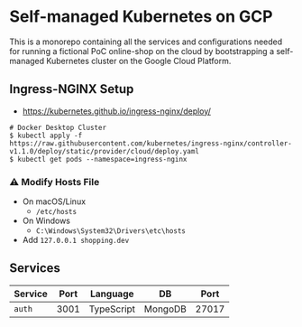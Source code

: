 # Self-managed Kubernetes on GCP

This is a monorepo containing all the services and configurations needed for running a fictional PoC online-shop on the cloud by bootstrapping a self-managed Kubernetes cluster on the Google Cloud Platform.

## Ingress-NGINX Setup

- https://kubernetes.github.io/ingress-nginx/deploy/

```console
# Docker Desktop Cluster
$ kubectl apply -f https://raw.githubusercontent.com/kubernetes/ingress-nginx/controller-v1.1.0/deploy/static/provider/cloud/deploy.yaml
$ kubectl get pods --namespace=ingress-nginx
```

### ⚠️ Modify Hosts File

- On macOS/Linux
  - `/etc/hosts`
- On Windows
  - `C:\Windows\System32\Drivers\etc\hosts`
- Add `127.0.0.1 shopping.dev`

## Services

| Service | Port | Language   | DB      | Port  |
| ------- | ---- | ---------- | ------- | ----- |
| `auth`  | 3001 | TypeScript | MongoDB | 27017 |
